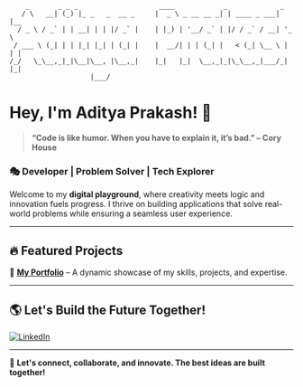 ```
    _       _ _ _                    ____            _             _     
   / \   __| (_) |_ _   _  __ _     |  _ \ _ __ __ _| | ____ _ ___| |__  
  / _ \ / _` | | __| | | |/ _` |    | |_) | '__/ _` | |/ / _` / __| '_ \ 
 / ___ \ (_| | | |_| |_| | (_| |    |  __/| | | (_| |   < (_| \__ \ | | |
/_/   \_\__,_|_|\__|\__, |\__,_|    |_|   |_|  \__,_|_|\_\__,_|___/_| |_|
                    |___/                                                
``` 

# Hey, I'm Aditya Prakash! 🚀

> **“Code is like humor. When you have to explain it, it’s bad.” – Cory House**

### 🎭 Developer | Problem Solver | Tech Explorer

Welcome to my **digital playground**, where creativity meets logic and innovation fuels progress. I thrive on building applications that solve real-world problems while ensuring a seamless user experience.

---

## 🔥 Featured Projects

🌟 **[My Portfolio](https://prakash-aadi22.github.io/)** – A dynamic showcase of my skills, projects, and expertise.  

---

## 🌎 Let's Build the Future Together!

[![LinkedIn](https://img.shields.io/badge/LinkedIn-0A66C2?style=for-the-badge&logo=linkedin&logoColor=white)](https://www.linkedin.com/in/prakash-aadi22/)

---

🚀 **Let's connect, collaborate, and innovate. The best ideas are built together!**

